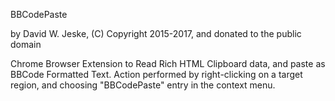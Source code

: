 

BBCodePaste

by David W. Jeske, (C) Copyright 2015-2017, and donated to the public domain

Chrome Browser Extension to Read Rich HTML Clipboard data, and paste as BBCode Formatted Text. 
Action performed by right-clicking on a target region, and choosing "BBCodePaste" entry in the context menu.


